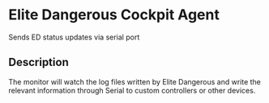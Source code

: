 # Elite Dangerous Cockpit Agent

Sends ED status updates via serial port

## Description

The monitor will watch the log files written by Elite Dangerous and write the relevant information through Serial to custom controllers or other devices.
